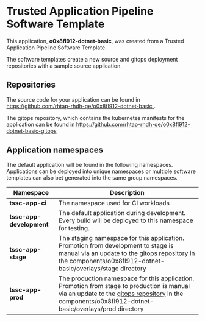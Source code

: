 # Trusted Application Pipeline Software Template

This application, **o0x8fl912-dotnet-basic**, was created from a Trusted Application Pipeline Software Template.

The software templates create a new source and gitops deployment repositories with a sample source application. 

## Repositories

The source code for your application can be found in [https://github.com/rhtap-rhdh-qe/o0x8fl912-dotnet-basic ](https://github.com/rhtap-rhdh-qe/o0x8fl912-dotnet-basic ).
 
The gitops repository, which contains the kubernetes manifests for the application can be found in 
[https://github.com/rhtap-rhdh-qe/o0x8fl912-dotnet-basic-gitops ](https://github.com/rhtap-rhdh-qe/o0x8fl912-dotnet-basic-gitops ) 

## Application namespaces 

The default application will be found in the following namespaces. Applications can be deployed into unique namespaces or multiple software templates can also bet generated into the same group namespaces.  

|  Namespace   |  Description   |  
| -------- | -------- |
| **tssc-app-ci** | The namespace used for CI workloads |
| **tssc-app-development** | The default application during development. Every build will be deployed to this namespace for testing. |
| **tssc-app-stage** | The staging namespace for this application. Promotion from development to stage is manual via an update to the [gitops repository](https://github.com/rhtap-rhdh-qe/o0x8fl912-dotnet-basic-gitops ) in the components/o0x8fl912-dotnet-basic/overlays/stage directory |
| **tssc-app-prod** | The production namespace for this application. Promotion from stage to production is manual via an update to the [gitops repository](https://github.com/rhtap-rhdh-qe/o0x8fl912-dotnet-basic-gitops ) in the components/o0x8fl912-dotnet-basic/overlays/prod directory |